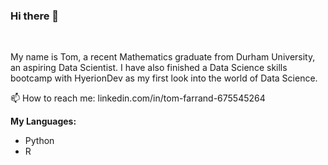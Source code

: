### Hi there 👋

<br/>

My name is Tom, a recent Mathematics graduate from Durham University, an aspiring Data Scientist. I have also finished a Data Science skills bootcamp with HyerionDev as my first look into the world of Data Science.

📫 How to reach me: linkedin.com/in/tom-farrand-675545264

**My Languages:**

- Python
- R
